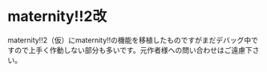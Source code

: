 # maternity!!2改

maternity!!2（仮）にmaternity!!の機能を移植したものですがまだデバッグ中ですので上手く作動しない部分も多いです。元作者様への問い合わせはご遠慮下さい。
